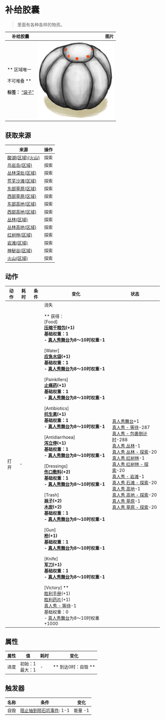 # 补给胶囊  
> 里面有各种各样的物资。  
  
  补给胶囊  |   图片   
 ----  |  ----:   
 ** 区域唯一 **<br><br>** 不可堆叠 **<br><br>**标签：**	[“袋子”](tag_Bag.md)  |  <img decoding="async" src="Sprite/TVCrate.png" href="a.md" style="max-width:300px;max-height:300px;">   
  
## 获取来源  
来源  |  操作  
----  |  ----  
[酸湖(区域)(火山)](AcidLake.md)  |  探索  
[鸟岩岛(区域)](BirdRock.md)  |  探索  
[丛林深处(区域)](DeepJungle.md)  |  探索  
[荒芜沙滩(区域)](DesolateBeach.md)  |  探索  
[东部草原(区域)](GrasslandsE.md)  |  探索  
[西部草原(区域)](GrasslandsW.md)  |  探索  
[东部高地(区域)](HighlandsEastern.md)  |  探索  
[西部高地(区域)](HighlandsWestern.md)  |  探索  
[丛林(区域)](Jungle.md)  |  探索  
[丛林高地(区域)](JungleHighlands.md)  |  探索  
[红树林(区域)](Mangroves.md)  |  探索  
[岩滩(区域)](Rocks.md)  |  探索  
[神秘谷(区域)](SecretValley.md)  |  探索  
[火山(区域)](Volcano.md)  |  探索  
## 动作  
动作  |  耗时  |  条件  |  变化  |  状态  
----  |  ----  |  ----  |  ----  |  ----  
打开<br>  |  -  |    |  消失<br><br>** 获得： **<br>** [Food] **<br>  [压缩干粮包](FoodRationsPackage.md)(+1)<br>基础权重：1<br>- [真人秀舞台](TV_Stage.md)为8～10时权重-1<br><br>** [Water] **<br>  [应急水袋](WaterRationsPackage.md)(+1)<br>基础权重：1<br>- [真人秀舞台](TV_Stage.md)为8～10时权重-1<br><br>** [Painkillers] **<br>  [止痛药](Painkillers.md)(+1)<br>基础权重：1<br>- [真人秀舞台](TV_Stage.md)为8～10时权重-1<br><br>** [Antibiotics] **<br>  [抗生素](Antibiotics.md)(+1)<br>基础权重：1<br>- [真人秀舞台](TV_Stage.md)为8～10时权重-1<br><br>** [Antidiarrhoea] **<br>  [泻立停](AntiDiarrhoeaPills.md)(+1)<br>基础权重：1<br>- [真人秀舞台](TV_Stage.md)为8～10时权重-1<br><br>** [Dressings] **<br>  [伤口敷料](WoundDressing.md)(+2)<br>基础权重：1<br>- [真人秀舞台](TV_Stage.md)为8～10时权重-1<br><br>** [Trash] **<br>  [袜子](Socks.md)(+2)<br>  [木炭](Charcoal.md)(+2)<br>基础权重：1<br>- [真人秀舞台](TV_Stage.md)为8～10时权重-1<br><br>** [Gun] **<br>  [枪](Gun.md)(+1)<br>基础权重：1<br>- [真人秀舞台](TV_Stage.md)为8～10时权重-1<br><br>** [Knife] **<br>  [军刀](KnifeMilitary.md)(+1)<br>基础权重：1<br>- [真人秀舞台](TV_Stage.md)为8～10时权重-1<br><br>** [Victory] **<br>  [胜利手册](TV_Leaflet.md)(+1)<br>  [胜利药片](VictoryPillsTV.md)(+1)<br>[真人秀 - 等待](TV_CounterWait.md)-1<br>基础权重：0<br>- [真人秀舞台](TV_Stage.md)为8～10时权重+1000<br>  |  [真人秀舞台](TV_Stage.md)+1<br>[真人秀 - 等待](TV_CounterWait.md)-287<br>[真人秀 - 包裹倒计时](TV_CounterRush.md)-288<br>[真人秀 丛林](TV_Jungle.md)-1<br>[真人秀 丛林 - 探索](TV_JungleExplore.md)-20<br>[真人秀 红树林](TV_Mangroves.md)-1<br>[真人秀 红树林 - 探索](TV_MangrovesExplore.md)-20<br>[真人秀 - 岩滩](TV_Rocks.md)-1<br>[真人秀 石滩 - 探索](TV_RocksExplore.md)-20<br>[真人秀 高地](TV_Highlands.md)-1<br>[真人秀 高地 - 探索](TV_HighlandsExplore.md)-20<br>[真人秀 草原](TV_Grasslands.md)-1<br>[真人秀 草原 - 探索](TV_GrasslandsExplore.md)-20  
## 属性   
属性  |  值  |  耗时  |  变化  
----  |  ----  |  ----  |  ----  
进度  |  初始：1<br>最大：1  |  -  |  ** 到达0时：自毁 **<br>  
## 触发器  
名称  |  条件  |  变化  
----  |  ----  |  ----  
自毁  |  [阻止抽到陨石坑事件](TV_CrateKiller.md): 1-1  |  能量  -1  
